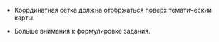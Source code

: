 + Координатная сетка должна отобржаться поверх тематический карты.

+ Больше внимания к формулировке задания.
